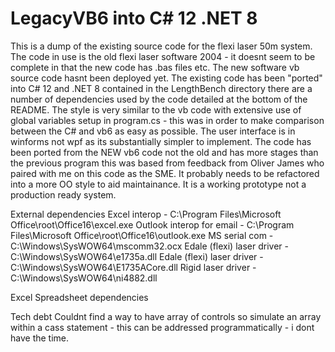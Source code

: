 # LegacyVB6 into C# 12 .NET 8

This is a dump of the existing source code for the flexi laser 50m system.
The code in use is the old flexi laser software 2004 - it doesnt seem to be complete in that the new code has .bas files etc. The new software vb source code hasnt been deployed yet. The existing code has been "ported" into  C# 12 and .NET 8 contained in the LengthBench directory there are a number of dependencies used by the code detailed at the bottom of the README.
The style is very similar to the vb code with extensive use of global variables setup in program.cs - this was in order to make comparison between the C# and vb6 as easy as possible. The user interface is in winforms not wpf as its substantially simpler to implement. The code has been ported from the NEW vb6 code not the old and has more stages than the previous program this was based from feedback from Oliver James who paired with me on this code as 
the SME. It probably needs to be refactored into a more OO style to aid maintainance. It is a working prototype not a production ready system.

External dependencies
Excel interop - C:\Program Files\Microsoft Office\root\Office16\excel.exe
Outlook interop for email - C:\Program Files\Microsoft Office\root\Office16\outlook.exe
MS serial com - C:\Windows\SysWOW64\mscomm32.ocx
Edale (flexi) laser driver - C:\Windows\SysWOW64\e1735a.dll
Edale (flexi) laser driver - C:\Windows\SysWOW64\E1735ACore.dll
Rigid laser driver - C:\Windows\SysWOW64\ni4882.dll

Excel Spreadsheet dependencies


Tech debt
Couldnt find a way to have array of controls so simulate an array within a cass statement - this can be addressed programmatically - i dont have the time.
